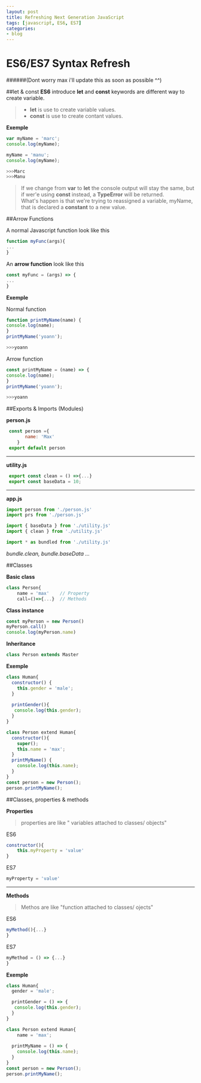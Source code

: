 ```yaml
---
layout: post
title: Refreshing Next Generation JavaScript 
tags: [javascript, ES6, ES7]
categories:
- blog
---
```



# ES6/ES7 Syntax Refresh 
######(Dont worry max i'll update this as soon as possible ^^)

##let & const
 **ES6** introduce **let** and  **const** keywords are different way to create variable.
 
>- **let** is use to create variable values.
>- **const** is use to create contant values.

**Exemple**
```js
var myName = 'marc';
console.log(myName); 

myName = 'manu';
console.log(myName); 
```
```sh
>>>Marc
>>>Manu
```

>If we change from **var** to **let** the console output will stay the     same, but if wer'e using **const** instead, a **TypeError** will be   returned.   
What's happen is that we're trying to reassigned a variable, myName,    that is declared a **constant** to a new value.   

##Arrow Functions

A normal Javascript function look like this

```js
function myFunc(args){
...
}
```
An **arrow function** look like this
```js
const myFunc = (args) => {
...
}
```
**Exemple**

Normal function
```js
function printMyName(name) {
console.log(name); 
}
printMyName('yoann');
```
```sh
>>>yoann
```

Arrow function
```js
const printMyName = (name) => {
console.log(name); 
}
printMyName('yoann');
```
```sh
>>>yoann
```

##Exports & Imports (Modules)

**person.js**

```js
 const person ={  
       name: 'Max'
    }
 export default person
```
***
**utility.js**

```js
 export const clean = () =>{...}
 export const baseData = 10;
```
***

**app.js**

```js
import person from './person.js'
import prs from './person.js'

import { baseData } from './utility.js'
import { clean } from './utility.js'
```

```js
import * as bundled from './utility.js'
```

*bundle.clean, bundle.baseData ...*


##Classes

**Basic class**
```js
class Person{
    name = 'max'    // Property
    call=()=>{...}  // Methods  

```
**Class instance**
```js
const myPerson = new Person()
myPerson.call()
console.log(myPerson.name)
```

**Inheritance**
```js
class Person extends Master
```

**Exemple**

```js
class Human{
  constructor() {
    this.gender = 'male';
  }
  
  printGender(){
   console.log(this.gender);
  }
}

class Person extend Human{ 
  constructor(){
    super();
    this.name = 'max';
  }
  printMyName() {
    console.log(this.name);
  }
}
const person = new Person();
person.printMyName(); 
```

##Classes, properties & methods

**Properties**
> properties are like " variables attached to classes/ objects"

ES6
```js
constructor(){
	this.myProperty = 'value'
}
```
ES7
```js
myProperty = 'value'
```
****
**Methods**
>Methos are like "function attached to classes/ ojects"


ES6
```js
myMethod(){...}
}
```

ES7
```js
myMethod = () => {...}
}
```

**Exemple**

```js
class Human{
  gender = 'male';

  printGender = () => {
   console.log(this.gender);
  }
}

class Person extend Human{ 
    name = 'max';
  
  printMyName = () => {
    console.log(this.name);
  }
}
const person = new Person();
person.printMyName(); 
```

